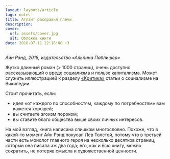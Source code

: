 ```yaml
---
layout: layouts/article
tags: notes
title: Атлант расправил плечи
description:
cover:
  url: assets/cover.jpg
  alt: Обложка книги
date: 2018-07-11 22:16:00 +3
---
```

*Айн Рэнд, 2018, издательство «Альпина Паблишер»*

Жутко длинный роман (> 1000 страниц), очень доступно рассказывающий о вреде социализма и пользе капитализма. Может служить иллюстрацией к разделу [«Критика»](https://ru.wikipedia.org/wiki/%D0%A1%D0%BE%D1%86%D0%B8%D0%B0%D0%BB%D0%B8%D0%B7%D0%BC#%D0%9A%D1%80%D0%B8%D1%82%D0%B8%D0%BA%D0%B0_2) статьи о социализме на Википедии.

Стоит прочитать, если:

- идея «от каждого по способностям, каждому по потребностям» вам кажется хорошей;
- вы считаете эгоизм пороком;
- вы ставите благо общества выше своих личных интересов.

На мой взгляд, книга написана слишком многословно. Похоже, что в какой-то момент Айн Рэнд покусал Лев Толстой, потому что в третьей части есть монолог главного героя на несколько десятков страниц, который она писала аж два года; его, как и всю книгу, можно сократить, не потеряв смысла и художественной ценности.
